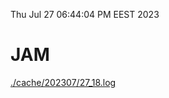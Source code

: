 Thu Jul 27 06:44:04 PM EEST 2023
# JAM
<a href='./cache/202307/27_18.log'>./cache/202307/27_18.log</a>
